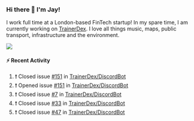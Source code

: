 ### Hi there 👋 I'm Jay!
I work full time at a London-based FinTech startup! In my spare time, I am currently working on [TrainerDex](https://www.github.com/TrainerDex). I love all things music, maps, public transport, infrastructure and the environment.

[<img src="https://github-readme-stats.vercel.app/api/wakatime?username=TurnrDev&layout=compact&custom_title=Last 7 Days Language Breakdown" />](https://wakatime.com/@TurnrDev)  

#### :zap: Recent Activity
<!--START_SECTION:activity-->
1. ❗️ Closed issue [#151](https://github.com/TrainerDex/DiscordBot/issues/151) in [TrainerDex/DiscordBot](https://github.com/TrainerDex/DiscordBot)
2. ❗️ Opened issue [#151](https://github.com/TrainerDex/DiscordBot/issues/151) in [TrainerDex/DiscordBot](https://github.com/TrainerDex/DiscordBot)
3. ❗️ Closed issue [#7](https://github.com/TrainerDex/DiscordBot/issues/7) in [TrainerDex/DiscordBot](https://github.com/TrainerDex/DiscordBot)
4. ❗️ Closed issue [#33](https://github.com/TrainerDex/DiscordBot/issues/33) in [TrainerDex/DiscordBot](https://github.com/TrainerDex/DiscordBot)
5. ❗️ Closed issue [#47](https://github.com/TrainerDex/DiscordBot/issues/47) in [TrainerDex/DiscordBot](https://github.com/TrainerDex/DiscordBot)
<!--END_SECTION:activity-->
